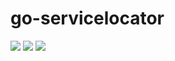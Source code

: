 go-servicelocator
=================

[![][doc-img]][doc-url] [![][build-img]][build-url] [![][coveralls-img]][coveralls-url] 

[doc-url]: https://godoc.org/github.com/index0h/go-servicelocator
[doc-img]: https://godoc.org/github.com/index0h/go-servicelocator?status.svg
[build-url]: https://travis-ci.org/index0h/go-servicelocator
[build-img]: https://travis-ci.org/index0h/go-servicelocator.svg
[coveralls-url]: https://coveralls.io/github/index0h/go-servicelocator?branch=master
[coveralls-img]: https://coveralls.io/repos/index0h/go-servicelocator/badge.svg
